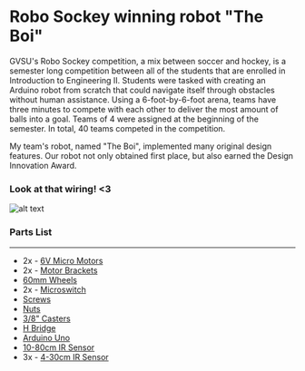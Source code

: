 # Robo Sockey winning robot "The Boi"  
GVSU's Robo Sockey competition, a mix between soccer and hockey, is a semester long competition between all of the students that are enrolled in Introduction to Engineering II. Students were tasked with creating an Arduino robot from scratch that could navigate itself through obstacles without human assistance. Using a 6-foot-by-6-foot arena, teams have three minutes to compete with each other to deliver the most amount of balls into a goal. Teams of 4 were assigned at the beginning of the semester. In total, 40 teams competed in the competition.

My team's robot, named "The Boi", implemented many original design features. Our robot not only obtained first place, but also earned the Design Innovation Award.

### Look at that wiring! <3
![alt text](https://i.imgur.com/jiaLRZP.jpg "The Boi")

### Parts List
***
* 2x - [6V Micro Motors](https://www.pololu.com/product/1101 "Pololu - 6V Motors")
* 2x - [Motor Brackets](https://www.pololu.com/product/989 "Pololu - Brackets")
* [60mm Wheels](https://www.pololu.com/product/1421 "Pololu - Wheels")
* 2x - [Microswitch](https://www.pololu.com/product/1403 "Pololu - Microswitches")
* [Screws](https://www.pololu.com/product/2716 "Pololu - Screws")
* [Nuts](https://www.pololu.com/product/1067 "Pololu - Nuts")
* [3/8" Casters](https://www.pololu.com/product/951 "Pololu - Casters")
* [H Bridge](https://www.ebay.com/p/L298n-DC-Stepper-Motor-Driver-Module-Dual-H-Bridge-Control-Board-for-Arduino-OEG/925697857?iid=113215146582 "Ebay - H Bridge")
* [Arduino Uno](https://www.amazon.com/Elegoo-EL-CB-001-ATmega328P-ATMEGA16U2-Arduino/dp/B01EWOE0UU/ref=sr_1_4?keywords=arduino+uno&qid=1557781051&s=gateway&sr=8-4 "Amazon - Arduino Uno")
* [10-80cm IR Sensor](https://www.pololu.com/product/136 "Pololu - IR Sensor")
* 3x - [4-30cm IR Sensor](https://www.pololu.com/product/2464 "Pololu - IR Sensor")

